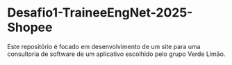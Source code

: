 # Desafio1-TraineeEngNet-2025-Shopee
Este repositório é focado em desenvolvimento de um site para uma consultoria de software de um aplicativo escolhido pelo grupo Verde Limão.
